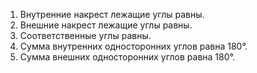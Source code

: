 1. Внутренние накрест лежащие углы равны.
2. Внешние накрест лежащие углы равны.
3. Соответственные углы равны.
4. Сумма внутренних односторонних углов равна 180°.
5. Сумма внешних односторонних углов равна 180°.